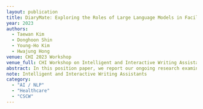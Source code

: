 ```yaml
---
layout: publication
title: DiaryMate: Exploring the Roles of Large Language Models in Facilitating AI-mediated Journaling
year: 2023
authors:
  - Taewan Kim
  - Donghoon Shin
  - Young-Ho Kim
  - Hwajung Hong
venue: CHI 2023 Workshop
venue_full: CHI Workshop on Intelligent and Interactive Writing Assistants
abstract: In this position paper, we report our ongoing research examining the use of large language models (LLMs) in promoting mental well-being through journaling. While journaling can be beneficial for expressing personal thoughts and emotions, it can be challenging for individuals who struggle to articulate their internal states into words. LLMs have the potential to assist with this by translating users' ambiguous thoughts and experience into writing. However, using LLMs in journaling can also have drawbacks, such as neglecting the personal context of users and reducing users' initiative in writing. To explore the opportunities and challenges of using LLMs in journaling, we conducted a field deployment study using DiaryMate. The participants used the diverse sentences generated by the LLM to reflect on their past experiences from multiple perspectives and saw it as an empathetic partner. However, they gave excessive credibility to the LLM's generated sentences, often prioritizing its emotional expressions over their own. Based on the findings, we highlight the importance of considering the risks and benefits of using such technology in supporting personal reflection and emotional expression.
note: Intelligent and Interactive Writing Assistants
category: 
  - "AI / NLP"
  - "Healthcare"
  - "CSCW"
---
```

